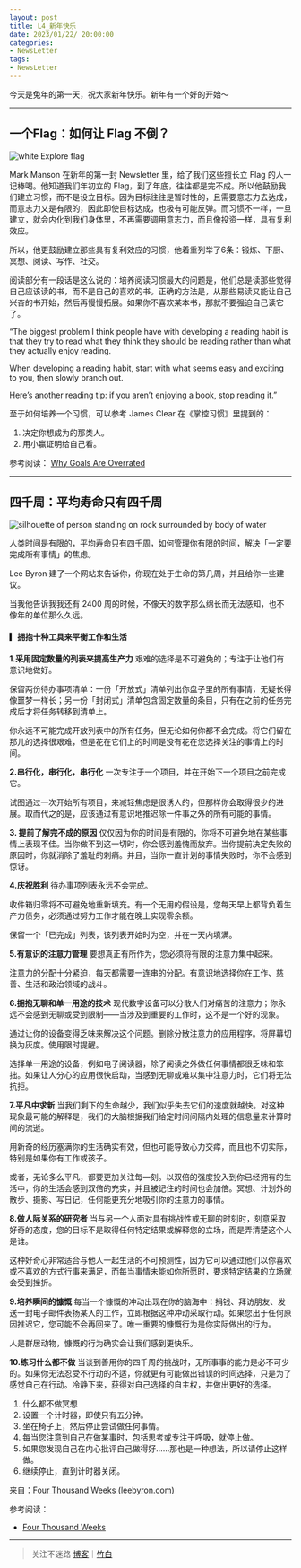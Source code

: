 ```yaml
---
layout: post
title: L4_新年快乐
date: 2023/01/22/ 20:00:00
categories:
- NewsLetter
tags:
- NewsLetter
---
```


今天是兔年的第一天，祝大家新年快乐。新年有一个好的开始～

---

## 一个Flag：如何让 Flag 不倒？

![white Explore flag](https://pics.naaln.com/blog/2023-01-22-e39dd9.jpeg-basicBlog)

Mark Manson 在新年的第一封 Newsletter 里，给了我们这些擅长立 Flag 的人一记棒喝。他知道我们年初立的 Flag，到了年底，往往都是完不成。所以他鼓励我们建立习惯，而不是设立目标。因为目标往往是暂时性的，且需要意志力去达成，而意志力又是有限的，因此即使目标达成，也极有可能反弹。而习惯不一样，一旦建立，就会内化到我们身体里，不再需要调用意志力，而且像投资一样，具有复利效应。

所以，他更鼓励建立那些具有复利效应的习惯，他着重列举了6条：锻炼、下厨、冥想、阅读、写作、社交。

阅读部分有一段话是这么说的：培养阅读习惯最大的问题是，他们总是读那些觉得自己应该读的书，而不是自己的喜欢的书。正确的方法是，从那些易读又能让自己兴奋的书开始，然后再慢慢拓展。如果你不喜欢某本书，那就不要强迫自己读它了。

“The biggest problem I think people have with developing a reading habit is that they try to read what they think they should be reading rather than what they actually enjoy reading.

When developing a reading habit, start with what seems easy and exciting to you, then slowly branch out.

Here’s another reading tip: if you aren’t enjoying a book, stop reading it.”

至于如何培养一个习惯，可以参考 James Clear 在《掌控习惯》里提到的： 
1. 决定你想成为的那类人。 
2. 用小赢证明给自己看。

参考阅读： [Why Goals Are Overrated](https://markmanson.net/goals)

---

## 四千周：平均寿命只有四千周

![silhouette of person standing on rock surrounded by body of water](https://pics.naaln.com/blog/2023-01-22-3e70fe.jpeg-basicBlog)

人类时间是有限的，平均寿命只有四千周，如何管理你有限的时间，解决「一定要完成所有事情」的焦虑。

Lee Byron 建了一个网站来告诉你，你现在处于生命的第几周，并且给你一些建议。

当我他告诉我我还有 2400 周的时候，不像天的数字那么绵长而无法感知，也不像年的单位那么久远。

#### ▎拥抱十种工具来平衡工作和生活

**1.采用固定数量的列表来提高生产力**
艰难的选择是不可避免的；专注于让他们有意识地做好。

保留两份待办事项清单：一份「开放式」清单列出你盘子里的所有事情，无疑长得像噩梦一样长；另一份「封闭式」清单包含固定数量的条目，只有在之前的任务完成后才将任务转移到清单上。

你永远不可能完成开放列表中的所有任务，但无论如何你都不会完成。将它们留在那儿的选择很艰难，但是花在它们上的时间是没有花在您选择关注的事情上的时间。
	
**2.串行化，串行化，串行化**
一次专注于一个项目，并在开始下一个项目之前完成它。

试图通过一次开始所有项目，来减轻焦虑是很诱人的，但那样你会取得很少的进展。取而代之的是，应该通过有意识地推迟除一件事之外的所有可能的事情。

**3. 提前了解完不成的原因**
仅仅因为你的时间是有限的，你将不可避免地在某些事情上表现不佳。当你做不到这一切时，你会感到羞愧而放弃。当你提前决定失败的原因时，你就消除了羞耻的刺痛。并且，当你一直计划的事情失败时，你不会感到惊讶。

**4.庆祝胜利**
待办事项列表永远不会完成。

收件箱归零将不可避免地重新填充。有一个无用的假设是，您每天早上都背负着生产力债务，必须通过努力工作才能在晚上实现零余额。

保留一个「已完成」列表，该列表开始时为空，并在一天内填满。

**5.有意识的注意力管理**
要想真正有所作为，您必须将有限的注意力集中起来。

注意力的分配十分紧迫，每天都需要一连串的分配。有意识地选择你在工作、慈善、生活和政治领域的战斗。

**6.拥抱无聊和单一用途的技术**
现代数字设备可以分散人们对痛苦的注意力；你永远不会感到无聊或受到限制——当涉及到重要的工作时，这不是一个好的现象。

通过让你的设备变得乏味来解决这个问题。删除分散注意力的应用程序。将屏幕切换为灰度。使用限时提醒。

选择单一用途的设备，例如电子阅读器，除了阅读之外做任何事情都很乏味和笨拙。如果让人分心的应用很快启动，当感到无聊或难以集中注意力时，它们将无法抗拒。

**7.平凡中求新**
当我们剩下的生命越少，我们似乎失去它们的速度就越快。对这种现象最可能的解释是，我们的大脑根据我们给定时间间隔内处理的信息量来计算时间的流逝。

用新奇的经历塞满你的生活确实有效，但也可能导致心力交瘁，而且也不切实际，特别是如果你有工作或孩子。

或者，无论多么平凡，都要更加关注每一刻。以双倍的强度投入到你已经拥有的生活中，你的生活会感到双倍的充实，并且被记住的时间也会加倍。冥想、计划外的散步、摄影、写日记，任何能更充分地吸引你的注意力的事情。

**8.做人际关系的研究者**
当与另一个人面对具有挑战性或无聊的时刻时，刻意采取好奇的态度，您的目标不是取得任何特定结果或解释您的立场，而是弄清楚这个人是谁。

这种好奇心非常适合与他人一起生活的不可预测性，因为它可以通过他们以你喜欢或不喜欢的方式行事来满足，而每当事情未能如你所愿时，要求特定结果的立场就会受到挫折。

**9.培养瞬间的慷慨**
每当一个慷慨的冲动出现在你的脑海中：捐钱、拜访朋友、发送一封电子邮件表扬某人的工作，立即根据这种冲动采取行动。如果您出于任何原因推迟它，您可能不会再回来了。唯一重要的慷慨行为是你实际做出的行为。

人是群居动物，慷慨的行为确实会让我们感到更快乐。

**10.练习什么都不做**
当谈到善用你的四千周的挑战时，无所事事的能力是必不可少的。如果你无法忍受不行动的不适，你就更有可能做出错误的时间选择，只是为了感觉自己在行动。冷静下来，获得对自己选择的自主权，并做出更好的选择。

1. 什么都不做冥想
2. 设置一个计时器，即使只有五分钟。
3. 坐在椅子上，然后停止尝试做任何事情。
4. 每当您注意到自己在做某事时，包括思考或专注于呼吸，就停止做。
5. 如果您发现自己在内心批评自己做得好……那也是一种想法，所以请停止这样做。
6. 继续停止，直到计时器关闭。

来自：[Four Thousand Weeks (leebyron.com)](https://leebyron.com/4000/)

参考阅读：
- [Four Thousand Weeks](https://book.douban.com/subject/35561914/)

---

> 关注不迷路 [博客](https://blog.naaln.com/)｜[竹白](https://space.zhubai.love/)